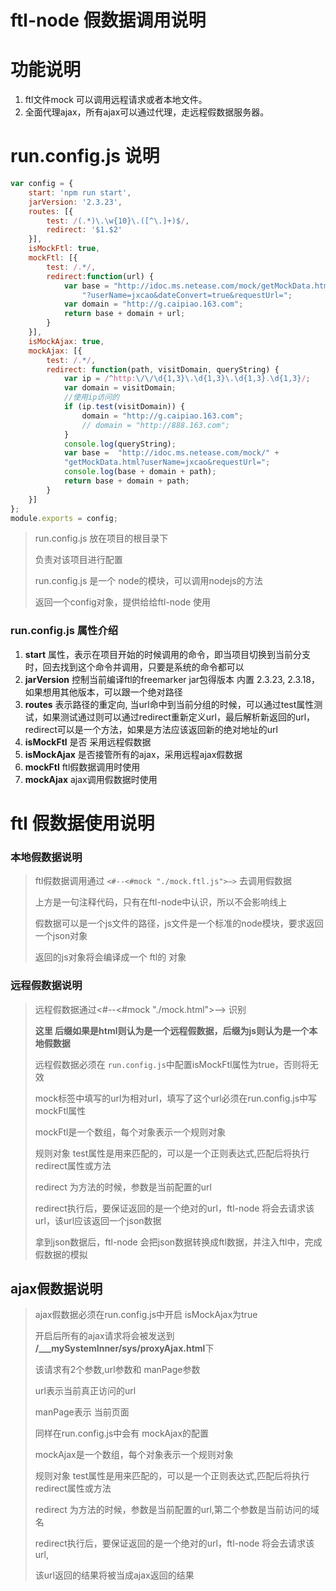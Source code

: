 # ftl-node 假数据调用说明

# 功能说明

1. ftl文件mock 可以调用远程请求或者本地文件。
2. 全面代理ajax，所有ajax可以通过代理，走远程假数据服务器。

# run.config.js 说明

```javascript
var config = {
	start: 'npm run start',
	jarVersion: '2.3.23',
	routes: [{
		test: /(.*)\.\w{10}\.([^\.]+)$/,
		redirect: '$1.$2'
	}],
	isMockFtl: true,
	mockFtl: [{
		test: /.*/,
		redirect:function(url) {
			var base = "http://idoc.ms.netease.com/mock/getMockData.html" +
                "?userName=jxcao&dateConvert=true&requestUrl=";
			var domain = "http://g.caipiao.163.com";
			return base + domain + url;
		}
	}],
	isMockAjax: true,
	mockAjax: [{
		test: /.*/,
		redirect: function(path, visitDomain, queryString) {
			var ip = /^http:\/\/\d{1,3}\.\d{1,3}\.\d{1,3}.\d{1,3}/;
			var domain = visitDomain;
			//使用ip访问的
			if (ip.test(visitDomain)) {
				domain = "http://g.caipiao.163.com";
				// domain = "http://888.163.com";
			}
			console.log(queryString);
			var base =  "http://idoc.ms.netease.com/mock/" +
            "getMockData.html?userName=jxcao&requestUrl=";
			console.log(base + domain + path);
			return base + domain + path;
		}
	}]
};
module.exports = config;
```



> run.config.js 放在项目的根目录下
>
> 负责对该项目进行配置
>
> run.config.js 是一个 node的模块，可以调用nodejs的方法
>
> 返回一个config对象，提供给给ftl-node 使用

### run.config.js 属性介绍

1. **start** 属性，表示在项目开始的时候调用的命令，即当项目切换到当前分支时，回去找到这个命令并调用，只要是系统的命令都可以
2. **jarVersion** 控制当前编译ftl的freemarker jar包得版本 内置 2.3.23, 2.3.18，如果想用其他版本，可以跟一个绝对路径 
3.  **routes** 表示路径的重定向, 当url命中到当前分组的时候，可以通过test属性测试，如果测试通过则可以通过redirect重新定义url，最后解析新返回的url， redirect可以是一个方法，如果是方法应该返回新的绝对地址的url
4. **isMockFtl** 是否 采用远程假数据
5. **isMockAjax** 是否接管所有的ajax，采用远程ajax假数据
6. **mockFtl** ftl假数据调用时使用
7. **mockAjax** ajax调用假数据时使用

# ftl 假数据使用说明

### 本地假数据说明

> ftl假数据调用通过  ```<#--<#mock "./mock.ftl.js">—>``` 去调用假数据
>
> 上方是一句注释代码，只有在ftl-node中认识，所以不会影响线上
>
> 假数据可以是一个js文件的路径，js文件是一个标准的node模块，要求返回一个json对象 
>
> 返回的js对象将会编译成一个 ftl的 对象

### 远程假数据说明

> 远程假数据通过<#--<#mock "./mock.html">—> 识别
>
> **这里 后缀如果是html则认为是一个远程假数据，后缀为js则认为是一个本地假数据**
>
> 远程假数据必须在 ```run.config.js```中配置isMockFtl属性为true，否则将无效
>
> mock标签中填写的url为相对url，填写了这个url必须在run.config.js中写mockFtl属性
>
> mockFtl是一个数组，每个对象表示一个规则对象
>
> 规则对象  test属性是用来匹配的，可以是一个正则表达式,匹配后将执行redirect属性或方法
>
> redirect 为方法的时候，参数是当前配置的url
>
> redirect执行后，要保证返回的是一个绝对的url，ftl-node 将会去请求该url，该url应该返回一个json数据
>
> 拿到json数据后，ftl-node 会把json数据转换成ftl数据，并注入ftl中，完成假数据的模拟

## ajax假数据说明

> ajax假数据必须在run.config.js中开启 isMockAjax为true
>
> 开启后所有的ajax请求将会被发送到 **/___mySystemInner/sys/proxyAjax.html**下
>
> 该请求有2个参数,url参数和 manPage参数
>
> url表示当前真正访问的url
>
> manPage表示 当前页面
>
> 同样在run.config.js中会有 mockAjax的配置
>
> mockAjax是一个数组，每个对象表示一个规则对象
>
> 规则对象  test属性是用来匹配的，可以是一个正则表达式,匹配后将执行redirect属性或方法
>
> redirect 为方法的时候，参数是当前配置的url,第二个参数是当前访问的域名
>
> redirect执行后，要保证返回的是一个绝对的url，ftl-node 将会去请求该url,
>
> 该url返回的结果将被当成ajax返回的结果
